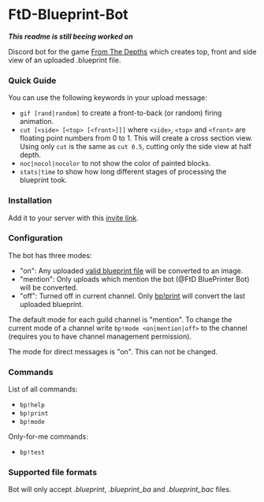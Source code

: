 # FtD-Blueprint-Bot
***This readme is still beeing worked on***

Discord bot for the game [From The Depths](https://fromthedepthsgame.com/) which creates top, front and side view of an uploaded .blueprint file.

### Quick Guide
You can use the following keywords in your upload message:
- `gif [rand|random]` to create a front-to-back (or random) firing animation.
- `cut [<side> [<top> [<front>]]]` where `<side>`, `<top>` and `<front>` are floating point numbers from 0 to 1. This will create a cross section view. Using only `cut` is the same as `cut 0.5`, cutting only the side view at half depth.
- `noc|nocol|nocolor` to not show the color of painted blocks.
- `stats|time` to show how long different stages of processing the blueprint took.

### Installation
Add it to your server with this [invite link](https://discord.com/api/oauth2/authorize?client_id=759429992521662464&permissions=34880&scope=bot).

### Configuration
The bot has three modes:
- "on": Any uploaded [valid blueprint file](#supported-file-formats) will be converted to an image.
- "mention": Only uploads which mention the bot (@FtD BluePrinter Bot) will be converted.
- "off": Turned off in current channel. Only [bp!print](#commands) will convert the last uploaded blueprint.

The default mode for each guild channel is "mention".
To change the current mode of a channel write `bp!mode <on|mention|off>` to the channel (requires you to have channel management permission).

The mode for direct messages is "on". This can not be changed.

### Commands
List of all commands:
- `bp!help`
- `bp!print`
- `bp!mode`

Only-for-me commands:
- `bp!test`

### Supported file formats
Bot will only accept *.blueprint*, *.blueprint_ba* and *.blueprint_bac* files.
